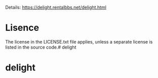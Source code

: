 Details: https://delight.rentalbbs.net/delight.html

# Lisence
The license in the LICENSE.txt file applies, unless a separate license is listed in the source code.# delight
# delight

